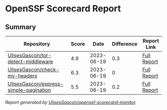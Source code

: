 # OpenSSF Scorecard Report

## Summary

| Repository | Score | Date | Difference | Report Link |
| -- | -- | -- | -- | -- |
| [UlisesGascon/tor-detect-middleware](https://github.com/UlisesGascon/tor-detect-middleware) | 4.9 | 2023-06-19 | 0.3 | [Full Report](https://deps.dev/project/github/ulisesgascon%2Ftor-detect-middleware) |
| [UlisesGascon/check-my-headers](https://github.com/UlisesGascon/check-my-headers) | 6.3 | 2023-06-19 | 0 | [Full Report](https://deps.dev/project/github/ulisesgascon%2Fcheck-my-headers) |
| [UlisesGascon/express-simple-pagination](https://github.com/UlisesGascon/express-simple-pagination) | 5.5 | 2023-06-19 | 0.2 | [Full Report](https://deps.dev/project/github/ulisesgascon%2Fexpress-simple-pagination) |

_Report generated by [UlisesGascon/openssf-scorecard-monitor](https://github.com/UlisesGascon/openssf-scorecard-monitor)._